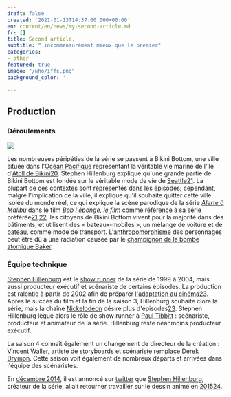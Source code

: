 ```yaml
---
draft: false
created: '2021-01-13T14:37:00.000+00:00'
en: content/en/news/my-second-article.md
fr: []
title: Second article,
subtitle: " incommensurément mieux que le premier"
categories:
- other
featured: true
image: "/who/iffs.png"
background_color: ''

---
```

## Production

### Déroulements

![](/image-annonce-webinaire.png)

Les nombreuses péripéties de la série se passent à Bikini Bottom, une ville située dans l'[Océan Pacifique](https://fr.wikipedia.org/wiki/Oc%C3%A9an_Pacifique "Océan Pacifique") représentant la véritable vie marine de l'île d'[Atoll de Bikini](https://fr.wikipedia.org/wiki/Atoll_de_Bikini "Atoll de Bikini")[20](https://fr.wikipedia.org/wiki/Bob_l%27%C3%A9ponge#cite_note-QSR-20). Stephen Hillenburg explique qu'une grande partie de Bikini Bottom est fondée sur le véritable mode de vie de [Seattle](https://fr.wikipedia.org/wiki/Seattle "Seattle")[21](https://fr.wikipedia.org/wiki/Bob_l%27%C3%A9ponge#cite_note-SpongeBob_SquarePants-21). La plupart de ces contextes sont représentés dans les épisodes; cependant, malgré l'implication de la ville, il explique qu'il souhaite quitter cette ville isolée du monde réel, ce qui explique la scène parodique de la série [_Alerte à Malibu_](https://fr.wikipedia.org/wiki/Alerte_%C3%A0_Malibu "Alerte à Malibu") dans le film [_Bob l'éponge, le film_](https://fr.wikipedia.org/wiki/Bob_l%27%C3%A9ponge,_le_film "Bob l'éponge, le film") comme référence à sa série préférée[21](https://fr.wikipedia.org/wiki/Bob_l%27%C3%A9ponge#cite_note-SpongeBob_SquarePants-21),[22](https://fr.wikipedia.org/wiki/Bob_l%27%C3%A9ponge#cite_note-Exposed-22). les citoyens de Bikini Bottom vivent pour la majorité dans des bâtiments, et utilisent des « bateaux-mobiles », un mélange de voiture et de [bateau](https://fr.wikipedia.org/wiki/Bateau "Bateau"), comme mode de transport. L'[anthropomorphisme](https://fr.wikipedia.org/wiki/Anthropomorphisme "Anthropomorphisme") des personnages peut être dû à une radiation causée par le [champignon de la bombe atomique Baker](https://fr.wikipedia.org/wiki/Op%C3%A9ration_Crossroads "Opération Crossroads").

### Équipe technique

[Stephen Hillenburg](https://fr.wikipedia.org/wiki/Stephen_Hillenburg "Stephen Hillenburg") est le [show runner](https://fr.wikipedia.org/wiki/Show_runner "Show runner") de la série de 1999 à 2004, mais aussi producteur exécutif et scénariste de certains épisodes. La production est ralentie à partir de 2002 afin de préparer [l'adaptation au cinéma](https://fr.wikipedia.org/wiki/Bob_l%27%C3%A9ponge,_le_film "Bob l'éponge, le film")[23](https://fr.wikipedia.org/wiki/Bob_l%27%C3%A9ponge#cite_note-ref-1-23). Après le succès du film et la fin de la saison 3, Hillenburg souhaite clore la série, mais la chaîne [Nickelodeon](https://fr.wikipedia.org/wiki/Nickelodeon_(cha%C3%AEne_de_t%C3%A9l%C3%A9vision) "Nickelodeon (chaîne de télévision)") désire plus d'épisodes[23](https://fr.wikipedia.org/wiki/Bob_l%27%C3%A9ponge#cite_note-ref-1-23). Stephen Hillenburg lègue alors le rôle de show runner à [Paul Tibbitt](https://fr.wikipedia.org/wiki/Paul_Tibbitt "Paul Tibbitt") : scénariste, producteur et animateur de la série. Hillenburg reste néanmoins producteur exécutif.

La saison 4 connaît également un changement de directeur de la création : [Vincent Waller](https://fr.wikipedia.org/wiki/Vincent_Waller "Vincent Waller"), artiste de storyboards et scénariste remplace [Derek Drymon](https://fr.wikipedia.org/wiki/Derek_Drymon "Derek Drymon"). Cette saison voit également de nombreux départs et arrivées dans l'équipe des scénaristes.

En [décembre 2014](https://fr.wikipedia.org/wiki/D%C3%A9cembre_2014 "Décembre 2014"), il est annoncé sur [twitter](https://fr.wikipedia.org/wiki/Twitter "Twitter") que [Stephen Hillenburg](https://fr.wikipedia.org/wiki/Stephen_Hillenburg "Stephen Hillenburg"), créateur de la série, allait retourner travailler sur le dessin animé en [2015](https://fr.wikipedia.org/wiki/2015 "2015")[24](https://fr.wikipedia.org/wiki/Bob_l%27%C3%A9ponge#cite_note-24).